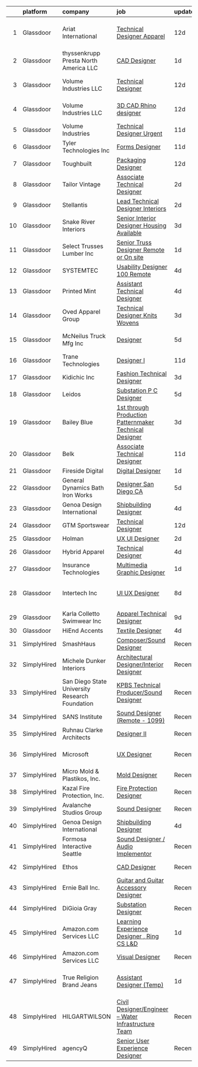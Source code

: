 

|    | platform    | company                                        | job                                                                                                                                                                                                                                                                                                                                                                                                                                                                                                                                                                                                                                                                                                                                                                                                                                                                                                                                                                                                                                                                                                                                                                                                                                                                                                                                                                                                                                                          | update_time   | location                    |
|---:|:------------|:-----------------------------------------------|:-------------------------------------------------------------------------------------------------------------------------------------------------------------------------------------------------------------------------------------------------------------------------------------------------------------------------------------------------------------------------------------------------------------------------------------------------------------------------------------------------------------------------------------------------------------------------------------------------------------------------------------------------------------------------------------------------------------------------------------------------------------------------------------------------------------------------------------------------------------------------------------------------------------------------------------------------------------------------------------------------------------------------------------------------------------------------------------------------------------------------------------------------------------------------------------------------------------------------------------------------------------------------------------------------------------------------------------------------------------------------------------------------------------------------------------------------------------|:--------------|:----------------------------|
|  1 | Glassdoor   | Ariat International                            | [Technical Designer  Apparel](https://www.glassdoor.com/partner/jobListing.htm?pos=108&ao=1110586&s=58&guid=00000181c2d28339bf0579880d81fd70&src=GD_JOB_AD&t=SR&vt=w&ea=1&cs=1_46eef1fa&cb=1656830985406&jobListingId=1007951812841&cpc=D6DEFEE27D6A642D&jrtk=3-0-1g71d50r528um001-1g71d50rkk61j800-af56a603ac93f0fb--6NYlbfkN0BdTvIOSkkhPqk5XtEUUxYF-c2JPALm44YEsBAniHG49kIvUwhJM3zakmZsJ-srqdeV_TCyauZy-yyw91V2ZdQTJysSVFO9rla1MwXvTXzV6zCqq_a_ZaeEuIjEIgEbSwghUFwfaFhx_3Z8bzFDZA4cA4eZ8wlDmK9I2vfn-5uHj2fCBNEyumDW0PX39H0lJ3lEegj00T1cicayZqre22p2deMhRBARmvxDuCR897xKlI4F81rVseig02F5GXBE9D4k_kWnRm3Z6ORK-dTFwrm7OBvDY-PFh6HTc-I9tIoxNyOiZx706u4F2s6WNxGY7j4eH30YwpRWdD_x-AgqFIfWAJC-jB7y--Vn5r6_d7wHrY8qc1ogPQlWrjeoyNhMdblHOyAnIQ3NZwe51H5CF70KvPX3s5CsC0u8r0ZEvludPmrBOCtiMiiRgFLwxs3Wrq21po_Mrh9pP9gSeJwVWBqFtESUUijsdpZgkysckFcQS9GhB5IyHG5FvM4L4HAgmfjvn-rLsXDuXA%3D%3D)                                                                                                                                                                                                                                                                                                                                                                                                                                                                                                                                                                           | 12d           | Union, San Luis Obispo, CA  |
|  2 | Glassdoor   | thyssenkrupp Presta North America LLC          | [CAD Designer](https://www.glassdoor.com/partner/jobListing.htm?pos=104&ao=1110586&s=58&guid=00000181c2d28339bf0579880d81fd70&src=GD_JOB_AD&t=SR&vt=w&cs=1_d9356788&cb=1656830985405&jobListingId=1007977231747&cpc=DEDA2DCD88C73D69&jrtk=3-0-1g71d50r528um001-1g71d50rkk61j800-4d03840112a12bad--6NYlbfkN0ClPgrPR15tYMAn0mnJZRyRx1JiFYBffn-OgYnf0xMlyfX00f5xXoqFKoPHNFG-4xQSqdpa2ssYKE_QEVe_9dNPEIIv4Is-tDLgc1GqutXC3i3Xh-N8jYPKznjc5l0afPUJl-0d6q79LzXFvt7atpUlpDVrH--CrIzqq2dPyVkfJkCprgbwdGpmn_fgiW8sCBWRUT07XEZ5MZlG8CGhGJYUnCAOJkQ5vRLmns2hg_GGsdcm1smOhO9HWF4YjnKbfjufSISZq6E_6gLyc3YNxpmJfFv3WVjGzQRcXI1aRXac1_7CsIauWhnWO-fB77_Cv6bgFzqxV7xVIMcjM7rN9cJrTpJjBTkanewEIQ0jR2U9lWofkSNsXgjwGxUzCDqEnsUcXNvRfZsk37tGqpQSr5NP69acc7pJPFbMOEcdQOCLxMupaQdc69R-dWE_YUOtZGP1h2SrmESnpLGksOGbEmx5BckQWVv3twsBXPrw8Wm9-up3OMgiySnR5HC4Z-UrbMeuGg8T7T1Ypy-7JJgOaQzhAg2yKy1MBZDtMcRy7zMHfM0RlUmUJpcx)                                                                                                                                                                                                                                                                                                                                                                                                                                                                                                                                                           | 1d            | Fishers, IN                 |
|  3 | Glassdoor   | Volume Industries LLC                          | [Technical Designer](https://www.glassdoor.com/partner/jobListing.htm?pos=115&ao=1110586&s=58&guid=00000181c2d28339bf0579880d81fd70&src=GD_JOB_AD&t=SR&vt=w&ea=1&cs=1_9133c6ed&cb=1656830985407&jobListingId=1007951439288&cpc=3028881457C6165E&jrtk=3-0-1g71d50r528um001-1g71d50rkk61j800-cee7be69e2de9c40--6NYlbfkN0CrWoS4xJUTKBVnDGFk4QJc1FVcIWpHg6iKELYAmHB_h5yh0Dp8TQlJbo0yccCNWnJZulmNEIBEuZ36rM7hJYuuXp0-ocEdb7x4b-jFL4e76IbVU_qOLIn2576b78K708hffQi448F8HjxF11MxQWFgFeCmzxNtL8bwlKW7rYwozO-3tQfV-SBmYzc0oivaGyrxKdq90AZaAeOKLHm_vJnXNWKa7mQuB5Rftbmzuq3QELZo1TtO981jFoVd1w4Zc6tOHIvwu8t9PJ7S0OKgj178FIOK_420LT0jLns33zby2lngiPK1ANFNIWPqOm35phQd5yBGLLDi6DaMTNSapVC9q4JWyObDIe8mq0nRaRrxTvhivmeo7TpmOq6lZtM3oyrLrewP5gsNYlO8x9RCwmeWivC-zw00DJbs_RNRAC2BIaKGPBpE9AApybc8Osdy2xtFH3nyPAABGVGXuxAgU5mdbsA7EcEQ-vDXc2ULqQj9H0IKSNtPRF2884W_17HDSCs1HpdK_LHWK7oObcUMuntG)                                                                                                                                                                                                                                                                                                                                                                                                                                                                                                                                                                                | 12d           | Long Island City, NY        |
|  4 | Glassdoor   | Volume Industries LLC                          | [3D CAD Rhino designer](https://www.glassdoor.com/partner/jobListing.htm?pos=126&ao=1110586&s=58&guid=00000181c2d28339bf0579880d81fd70&src=GD_JOB_AD&t=SR&vt=w&ea=1&cs=1_87dc1113&cb=1656830985409&jobListingId=1007951442477&cpc=8D52E76475A7E842&jrtk=3-0-1g71d50r528um001-1g71d50rkk61j800-dd603982fed6f976--6NYlbfkN0CrWoS4xJUTKBVnDGFk4QJc1FVcIWpHg6iKELYAmHB_h5yh0Dp8TQlJxJ4NgUu0UQcnNFmqnD8o5MhHF_VoU2cOP67nE0EE4wnAjsHKlu-0AYYwGwuI_CMPM8wvCRK-2mgtttZc7c0NmRYBKg_xJrQnwMBPVwPi2dsTyfEZzdT1CPV5uI0kZLdh-mRG3nQ3z87RyrJwNgHB-y_Mj-yqFakmpVMDvbniDdxukEGLBNBx-ehyEXbFUP2h8CXPe_YLz8NE59w-kwwirGFnUJalc4OXCsLLPbrdKUYl0HdJhgxeeUOdNpM5Kp6ZNVzZxaiewo0gBQ59C-U1MeSGL4HxSdvkytOcgPVeScTuOXJhMVR8jlUs0fbaLoMgIbP7HNz7wpzFszaMLCoq-7C2xMF2KGNQETUGE5aF3F3SONlJ-evGlncl_Z26hzD-Ji_dr2bT5iDBh-FaFAwAvK9I8fzQTQEnb7j2wDV_vR8nOud-IeOXAzGrsSLPw4MtnUfmmhuJwnRJErTtjiSNs39a03Ld8-Y2Dk3XHl1pvZQ%3D)                                                                                                                                                                                                                                                                                                                                                                                                                                                                                                                                                               | 12d           | Long Island City, NY        |
|  5 | Glassdoor   | Volume Industries                              | [Technical Designer  Urgent ](https://www.glassdoor.com/partner/jobListing.htm?pos=107&ao=1110586&s=58&guid=00000181c2d28339bf0579880d81fd70&src=GD_JOB_AD&t=SR&vt=w&ea=1&cs=1_70e857e1&cb=1656830985406&jobListingId=1007954694812&cpc=F89DB714968E32AB&jrtk=3-0-1g71d50r528um001-1g71d50rkk61j800-7bb12546f140f4eb--6NYlbfkN0BM9p8NquiIRslE_MtfCTmDCzs5dxqN04v3tFcwJBPwTSC5mmjgZ8HMiLOqlr4hhbbc0J_jHl9uckfreFGUKivrtEFJeJ-TwkVJjsL002Vb8aXAebcq6TuOyB0gM-jQ6l3tDR-mfimegpzgOOaoMJG4LRZyQJiUqWQqnwggRaW2x-h9BEcHMlJeuil_LUwWfkZsBfroHNXoVPRl2KFITxD9UMoDRcMfmKJWex07M2Kn8gwhxXGjE1lXgwyobP9R8eAi1hPmTZbrKMGkt-kl28tY-umctfbcvo54sdPZXCDBfrzppAvdvfsAm6RCw2MzArK9RdmwKVB_RwrqF9xkduk8T2eWPOlWSd77JSr0FGrughSUn2trsVUGCmS9XkW0Xq7bUFe0Lvcf2KMk3btNKAH4dJCFaqBe7qB8dL-9cAMH09M5cfUUPoBtsTdwQAAtUJGAh3HoSOxUe-1SO6CyqZbt_JgUx6WFOo473zz0RnPqBugJFxOYr1nYP8IkHAqUuTtHFDRGwzsTo_dYhs7JCrPXWmUPPtKxAqQ%3D)                                                                                                                                                                                                                                                                                                                                                                                                                                                                                                                                                         | 11d           | Gardena, CA                 |
|  6 | Glassdoor   | Tyler Technologies  Inc                        | [Forms Designer](https://www.glassdoor.com/partner/jobListing.htm?pos=121&ao=1110586&s=58&guid=00000181c2d28339bf0579880d81fd70&src=GD_JOB_AD&t=SR&vt=w&cs=1_6e643c4d&cb=1656830985408&jobListingId=1007954872380&cpc=8B69257BFB62E45C&jrtk=3-0-1g71d50r528um001-1g71d50rkk61j800-58d640672f9a0a04--6NYlbfkN0CeE3Wp1M-8tH35RiH3f1Z9bIMggqs9mWwktycFHRXbIf7vsqZ4_y01WCj-t8XukpLVKxMKVCXt3LZwEt6xNknjX8GMCcwP7HPso1GcY6FavkqWOQK-SyMTZOG57uS62JgVjbfkaDNxkPaYZZb1xwXnoxkGDD6_abDWIbz6gZb9h9tIv0fnE9p_sAKqjMEPxFN0sRFDRJGfJD_DaLsT5dZ_xELvxqFGDYZKpHMwZen9wr5blD7cMvV32AYSR7WtSZ1aLAdQuTWFcnOkoBFMaz_2Kd8BrLaT-DDMnl-JWtXz94XGovGAtIDiukWYAJJyxUOLEgMoPnC_SdH-00I9bAk445aVl-1E6260ILbXwuLCEKeKz8bjUuiKexrrLgPJByA7N_EA5sJg2isy5sUIKWu17xXEntT1bO6RrIqESgC9ZLPVeHBu2jK8dciR9VBmd6B21vtPA9hVRcXJrr_ARlTAXyTt9rMAlc-Up8mjz_ruud-LwsDoP_7RoP1NNpDeIBjzQ08C2kGURVh2JaKoz3k-Sw-R1XFSgOc%3D)                                                                                                                                                                                                                                                                                                                                                                                                                                                                                                                                                                           | 11d           | Yarmouth, ME                |
|  7 | Glassdoor   | Toughbuilt                                     | [Packaging Designer](https://www.glassdoor.com/partner/jobListing.htm?pos=111&ao=1110586&s=58&guid=00000181c2d28339bf0579880d81fd70&src=GD_JOB_AD&t=SR&vt=w&ea=1&cs=1_3b3f64d0&cb=1656830985407&jobListingId=1007952430060&cpc=2DCD12B8022A14CE&jrtk=3-0-1g71d50r528um001-1g71d50rkk61j800-0b7d8448e62768bf--6NYlbfkN0C4BDBIIfYywdCnnQWSiy8nzgMXr_T-T3FVOPaJNWu58sZHQP4c05NbEHUnsO5ve6OuW10Oli3_DUMNxbEVmi82GZmU4jdpu38fPRpG0ek7tOhAinm8wbXyoXwmhT4b-mWKUgANTIcKIc0X1YcIpVF_SewikGBWXDbuiZcao1ss5ro8kVCe8W_Leo9dzysIyxFjxFDghTfHOvXTI8esKHNp0p1WvwMN_T1PYfEi3L4jaBhE6RAdpbsz6HL0Aw3b5ZHzXBsbW7YnsvuQwGPCIK4qL52C1630KlY-I8EIviwj6obANSluvw3P6VpDGKk5UxeJe_EcPhd5NRIs7l_EsRfX0aEXtSRiPrVRr-AhCwXttXFoafCuStYbC964zu9pybbR-YXtjIlCljadW-DYcbrcztDhApZhWD0FKN_ErqMnCBNkRkSyvlK8Jo1tib4OAgetJSmM0He9sOtY3lOADw47s_EJruO8ygZbLxfOmWm3iQiU3ko_ahm9Y23l8H89i3ANkNqbLkoBClwZTbKHaGVohOW-PyXVAyk%3D)                                                                                                                                                                                                                                                                                                                                                                                                                                                                                                                                                                  | 12d           | Irvine, CA                  |
|  8 | Glassdoor   | Tailor Vintage                                 | [Associate Technical Designer](https://www.glassdoor.com/partner/jobListing.htm?pos=110&ao=1110586&s=58&guid=00000181c2d28339bf0579880d81fd70&src=GD_JOB_AD&t=SR&vt=w&ea=1&cs=1_72138ea4&cb=1656830985407&jobListingId=1007972911648&cpc=B4454408B5C4E155&jrtk=3-0-1g71d50r528um001-1g71d50rkk61j800-c214fc385ff43fc8--6NYlbfkN0CHpSnjIPxMtekS58WZl5Olhjo2iWL5RjE_Boe0ccr3Fsq_ZiJFoxf9G7PBFeRlPpuheqOFVAGk-6X_64va62YuCLzD1MGFVF92m7B-a2_9gf_ONHXARGBExI-IYRtSPQYi5rCmo1U_teFmWZ_9l063tcGslICAtIdvKEpyUp8F2cwYPAFsdTXzj9DJ5dtVt8T1RwvZ-SBDzKkCgRffl8l78yOUY1miDJue1PvWuuj7TVv4S27vqWp22gANGb_xo6zG-QaUriLM1bWGILqr0wmQg_OMkZnxRkZyAKueiXu15e2W2IgM5gyChCGQB_8Y93crHBeiKxvWZgAGVZBFwMlCUpIwQ6NixNVxltECBa7J8KpOVLOLDn43s_t7PDdynkzZ55lRVau0dCua-9RsDgePqCFVYtSGy-C908fzGx6huOfpd0XzlyNnc6yp_AMiTJXidUdXunTzgoMFYT9TgB7jrn9KbtfZeRv2QH_7OjOzPf6rPdz9r0rwZyrcqVPwBcRU91TY93hY8A%3D%3D)                                                                                                                                                                                                                                                                                                                                                                                                                                                                                                                                                                          | 2d            | New York, NY                |
|  9 | Glassdoor   | Stellantis                                     | [Lead Technical Designer  Interiors](https://www.glassdoor.com/partner/jobListing.htm?pos=120&ao=1110586&s=58&guid=00000181c2d28339bf0579880d81fd70&src=GD_JOB_AD&t=SR&vt=w&cs=1_c6ab47d9&cb=1656830985408&jobListingId=1007975470257&cpc=A0032DE20586B9BD&jrtk=3-0-1g71d50r528um001-1g71d50rkk61j800-a7487a9b286068ec--6NYlbfkN0ACPwgM8vN-agjfeQIp8j7bA6rWcStjIJMvSUoZk9GVGR-JOpB8OnExZG-sh-m53DgB05S4Rfg9si-b9VbBw2Q1b3ikznOfnZ5TNhfMltVIq7q9CbyX9_qNTLC7a9tKRNoIwKTOjixG0kjVMzKeYN80chUIwE44-nl3oa6YJSa6nkx_XEnDBylG6NAJtzU6pIgRn9HYIZVF1XH8hdFfQUJXgODPjIQtmca0Ye8Cl-2a9dMeoNKwahOLZ2Bm7BZoW2e2oVgtfdcRVY3QjXNnvGRYZUOxPlUqFOzoW8QrgVtpdhwRgp2lW4TcZbQ3Neskn2_davPBXPNR5KVVhu6duzXZ1nkV941FE7TUitoJ8-FxDlFrICnA5kGlLh4Vt9al2e7SFffxztS5SwdaiHNwymZQpcoHEL3uLbl7jZIrcwEWt2lMUNLyTyunU9moel_RcsjRWDQyQLk-3ixMnVJl-GBubSNbblJPospBMisaYov13MWZZa2IN6R8jytpWVRRZId66u95zzCxawrYebdVaU7bl6mIC9hjIyzEXcKobWhu4A%3D%3D)                                                                                                                                                                                                                                                                                                                                                                                                                                                                                                                                         | 2d            | Auburn Hills, MI            |
| 10 | Glassdoor   | Snake River Interiors                          | [Senior Interior Designer  Housing Available ](https://www.glassdoor.com/partner/jobListing.htm?pos=105&ao=1110586&s=58&guid=00000181c2d28339bf0579880d81fd70&src=GD_JOB_AD&t=SR&vt=w&ea=1&cs=1_ee3ee55a&cb=1656830985406&jobListingId=1007971244935&cpc=9E922BC3059D217C&jrtk=3-0-1g71d50r528um001-1g71d50rkk61j800-9d561ce979ab9908--6NYlbfkN0DWtRa9NJfjQIs4MWRRqD4F41esfMsK79cV24t80VXfzUKS46AXk09j1ncXjphbkWAdz2McSuqEVo2TAHOl5mEkZYmby9800p2Y6MaZvyfSJGNvEmZZK7GZevzepKKbmYWjlpx2YfSI3vMzNMtLJswrTiBHfKemWnnhFrgD-CuXIwleN0rEVnDrdNV_7uIkqkl3VyVY3DJHTVYw67hHmQkEDc6vMBMVLEhjjLBp3oyQNts04dvnV2xqNKWYpdPOXCgRMdPZ06uH-eQPZ-gNdB3qFJ6QnYfWjIHv5nG1sONyzFQEbtLHC3uhuGRlA0vQaPB5aqgmCmqiPxKDvtbRSfBek9_THwgZdtSAGU-Tn5_ILGrPUpF1_BUMCSgZiLhMVEW8d95Llhu2urwyUcncg3GGf1ujfo4gEnIoE-dr0bOJuZWbni4C1f1gdFCLGxOrE_dRKv2cB-ZGO9H0xbXnujhD2q5THp2KN1WyPC5_ik9iRpI_1Jn0eh9xEUODQmdQNa5IzY8JXQmYHwU7cdSPddAp)                                                                                                                                                                                                                                                                                                                                                                                                                                                                                                                                                      | 3d            | Jackson, WY                 |
| 11 | Glassdoor   | Select Trusses   Lumber  Inc                   | [Senior Truss Designer  Remote or On site ](https://www.glassdoor.com/partner/jobListing.htm?pos=114&ao=1110586&s=58&guid=00000181c2d28339bf0579880d81fd70&src=GD_JOB_AD&t=SR&vt=w&ea=1&cs=1_0887793e&cb=1656830985407&jobListingId=1007977785290&cpc=678FF63AF7ACCB7E&jrtk=3-0-1g71d50r528um001-1g71d50rkk61j800-ceafd79f34079281--6NYlbfkN0DsBOlmEAMqZtav1V1WKZO3RUElpafjggtWvxyDQ3xFSi-VzB5KdbXiY1o_ZtsCer1Gt9kciDUMN8IMIqDFgsEuUSn6GxK2mgv9SzS0kUqYJkFJmoGXLCshDO3kZim1q6PzizJTXIAhKHyRciSDnC876Zq-4meGhSslBdG_1e7Mwed7S0TtM6rJbB-SNTktcGVraefh8MuxEKqrUwGe5aVAaPN4X8ZRLY52XkDgQ7gEVW7yTJE3v-CNVrMiI2k6ZXeWurUHxqTktzk47AkI7MPzqCXxr4LoosDrXvjkMO2ItuQrySWqXKaMWBUd3S-S2t1LdvsbdNO5bpqYqAlxBEYqOGqml6QZmr_KNG5pUPowrajfcoyFyntkK9E4-jEbLfSDN-bHVs34rF-QIYeCLwN0IZdBeGD7t2ityRSINW6_QshjQdBwzMeQIbT28j3acIbWW22Qko-NO5YIkU8rH1zKcia4RndRQ_IuCX5pu9BBziHK-GnaWYwCg-cx3LobDQkljElhfVbzLg%3D%3D)                                                                                                                                                                                                                                                                                                                                                                                                                                                                                                                                                             | 1d            | Remote                      |
| 12 | Glassdoor   | SYSTEMTEC                                      | [Usability Designer  100  Remote](https://www.glassdoor.com/partner/jobListing.htm?pos=124&ao=1110586&s=58&guid=00000181c2d28339bf0579880d81fd70&src=GD_JOB_AD&t=SR&vt=w&ea=1&cs=1_3428bb3a&cb=1656830985409&jobListingId=1007968462140&cpc=F4EED0218A761C36&jrtk=3-0-1g71d50r528um001-1g71d50rkk61j800-43a64dd75996b5d8--6NYlbfkN0CNeHUGD7Ue-b3jekiDNDEjo8IY_lj4hSgB0hvmEtWZMBpDCaCGlbtOmcLf53Zw-H1Oje8HhXAn8kFjzwygBoOoZ8EpapSyvyXR-Ta2Utnch6IHyNQw18Y0IyhHBSc0QRINySbpznNxcvOLd3alSgQCsSUhNCMeQdAyjHhcaiS9WSmJ5xzeISMp3_EUf41PMW3wOvIFS3GV0nJViyI5w5O0PPaHzA2ByeOYmpgxtH17FKEVwDRQS_eLXOw6eGtiZWZZsMklQXmqUfeLTxaeFdFWW-xpTByHGNiZeTU5L97g_OvGLUsHPaDRkLKyaM0Rm248m9cwkEjl4VeTMKfuwrQwIRMBdgtVPBuYf4GRx-F7qKYi1Kycru31CzJ0qxn84HgZKSKzITbnm9ED-pEW97IWXbcXcjvUKgPspT34dyIStDAlyFoamfC0F9to_u26Cg8svxxPVXtBfwzC2DmU9-72r6nXnOIenHXHkvvlP_FThjaVtO1tiopEUcwmevS-Ww678cTCPHJGJA%3D%3D)                                                                                                                                                                                                                                                                                                                                                                                                                                                                                                                                                                       | 4d            | Remote                      |
| 13 | Glassdoor   | Printed Mint                                   | [Assistant Technical Designer](https://www.glassdoor.com/partner/jobListing.htm?pos=119&ao=1110586&s=58&guid=00000181c2d28339bf0579880d81fd70&src=GD_JOB_AD&t=SR&vt=w&ea=1&cs=1_8f98ddb9&cb=1656830985408&jobListingId=1007968772495&cpc=3E2BFC0D8D8346C2&jrtk=3-0-1g71d50r528um001-1g71d50rkk61j800-4d6efbdd009b84c7--6NYlbfkN0D788tVLZnHYB2JKTLmCXo4PydfvtZKcdbYx6lxKaz3IjTqo4azoijW0e-OGdPkThue68xUhRClLz_AbsU_IHwpBsZNabHbpFSDhtXLeZbLyOY9-d_5JsfNj-F4gD7bGb0g2aNzstzBBQo6NgCyoZLLkE-xTWDuxkypOO6MIKCv3HU_hEejoADVZ9csGjar40VUbe0sxGgKOQ_5TEvZ1nTgl3DgWNR1nQ7lhbzF5VF69KC74KjvHwmO35-6MX-Zr2f4m_qjxcU-XlYg3czCyEs9gi0zrj8V0JDtGYx1MqBGbg4eSl7S86yvbYk3KzTE8NJAbyNBb0hMqBr0VGuJ0vQSIHeXvlhBFacEGkya7UI0ApcZBi-3Sc2t_aVqiPn59sLv8kYedSMYSQjzyfyUYaoXTA1omo0-z7Bq0UPxr4eQjoCt34W5VKa3svTzmwu_SnuUmajvTtW76sMXj2SXXIdSQTG9T86f3rZzKG_4CWkajBXQxAKAdJOP8m4p_3Spsrg4V3cEPU3MyU3wn5_UnDB-)                                                                                                                                                                                                                                                                                                                                                                                                                                                                                                                                                                      | 4d            | Phoenix, AZ                 |
| 14 | Glassdoor   | Oved Apparel Group                             | [Technical Designer   Knits   Wovens](https://www.glassdoor.com/partner/jobListing.htm?pos=113&ao=1110586&s=58&guid=00000181c2d28339bf0579880d81fd70&src=GD_JOB_AD&t=SR&vt=w&ea=1&cs=1_90a3b426&cb=1656830985407&jobListingId=1007970771170&cpc=20E46BB5786CE82A&jrtk=3-0-1g71d50r528um001-1g71d50rkk61j800-c014f24c5517bb74--6NYlbfkN0C8JU3LCONsxmL7EJeW5ZH99FbZmVr4mAv8V0O2YzTlQsQIWzJoMORq-3v8hEOZz6qH2hvQqPbdFv74jL_MnKrY8DL0vWCuO6Nyks-04tfIuxt_veRK66gEqfo7JqZpI5mGW7354y2-9gztwAHtYXYmMrZUNX3rA6drvY8ukp2vSJtrQZGAUYPgCrq3bGcz129rq15o17lPZzy-5a7kFG2bjRzeBBQFqISWdGzc7zP5TQv21cLIVrDzkuKBRrnurB_KD8RJs9a8DRQ1CC7l4Bpg9MIzk12X47a3kdPy6OlsSQzxzUYz70F4IIJA8oxLKIbIh1JbyKwZw_lHRr2UQfvSWOmy3R9F0Hj0ql_UMYuzVuXudLjD3W9YjehI1pmZSovq2dpTND5AxeGyCGUJ-5sFjLdn60ZGrSsZq09jX2JWkSjseRfCAJRqfDr1yMRf1jEJwI8MaFb_ABYb_Q0hKci2F-mXk4us77IcFqq1k6DY8HIQtgiO8UDVGpejnZ_b02anxvY_bXxjhddGo5DYP1xs)                                                                                                                                                                                                                                                                                                                                                                                                                                                                                                                                                               | 3d            | New York, NY                |
| 15 | Glassdoor   | McNeilus Truck   Mfg Inc                       | [Designer](https://www.glassdoor.com/partner/jobListing.htm?pos=109&ao=1110586&s=58&guid=00000181c2d28339bf0579880d81fd70&src=GD_JOB_AD&t=SR&vt=w&cs=1_d673cc6c&cb=1656830985406&jobListingId=1007966663345&cpc=7A5E4CF14E685A14&jrtk=3-0-1g71d50r528um001-1g71d50rkk61j800-dad3a371d673ba88--6NYlbfkN0B_uWiDLVYHjQq5Xw-HR6SjakKTnafugaKV-65RffS7lpuvyIU-WhnnUsSYOs_dyOrVttAZ_6-k1d8rurpdd3W499ihjeHnBiFNyYJjQR8Yqd2d2YR1i9VyIxxRhI6SbturRZL-hzqz0y7zdbm_XgEAWWvRGY5qNUYHZTE7wd8K5NnEDYawA2xz2852TUPgen_l4siT8Z5-S1nHkYT7lfNO3ZLHXTvM5frXjq9wLUFjBgk29enqUIJx3PwQdYObp6T9BK4SdKgGRblkAi8K_ow8uHW81TgsiDvhpP8QdFPjI1PTO2J8SQIyhaLSBLRNAiu1BobzsnuPPMEenIcRIHY1HdqNOxOlzPuWAb2vI6syUzN8lwcqvzZ9myYxCVxaL--vHjxRZCNmUbuHvU7if2nB_PoZdJ1Dv0gw4mcALPqugwzp5xKq5pwwDZE31q1UXz0w-veJ0slhwwwSGANedhQqHyvL_qbK9WuE7_ULuMHhJ_wInXyYIuictv2SoM-2-OSIc5dDdkcPkfvTzYlUO4KMK6t1O6_PLN2YrIe80JHD3tjvC_0fqUm5UvTPpdJ88pmAvtJSflVcZ9XFVWuRbuEe6ChJ2Jo7_ioWugZSmK2ePA%3D%3D)                                                                                                                                                                                                                                                                                                                                                                                                                                                                                                   | 5d            | Dodge Center, MN            |
| 16 | Glassdoor   | Trane Technologies                             | [Designer I](https://www.glassdoor.com/partner/jobListing.htm?pos=116&ao=1110586&s=58&guid=00000181c2d28339bf0579880d81fd70&src=GD_JOB_AD&t=SR&vt=w&cs=1_31988ea6&cb=1656830985407&jobListingId=1007953940327&cpc=5F655C736EBE388B&jrtk=3-0-1g71d50r528um001-1g71d50rkk61j800-8c2dfe2c7469aba0--6NYlbfkN0Da44vtOp6gikr8DZH0EXuV_TqGL9GOBsYLC_HWBST2HHQE6ZuzaTGDEXu8_Ke6egfx6WVzj4417B07fOv24eeJzUlQADWWYjYKwcHQhs2HiuB4Wmn_rq0IYNJbf8OttAtdIFkBsXRqvO38wNxAlHlIVlU65gGBbWxN85Gc4B7XlDsikIR5TW4Ar6rOzBM_R62a_YPDHIFdSsmLb0Gcuxe1KuUve8RJxpXn-0nBlcYon5yaakLfL1jDgYhFTIrFi4HJxS7PRnBH-KV2ZUe50pUcQJ08mxx9nsV-3Ucw8KAE-sH-Ojw6HgfU5YFstyXWYvb4EjR9njfGHlCcQSLM3DJYg9OWxKV-r_AV8dteyLwrGDN93zh7nXNjSewrhwVT43qII0-iJ8nO5YAyTLpCdWzl_haMkK8hjpW_m9RGJVApprUfLscSexyqN91ulQ8a2SaNrv0phzBgBp-6ejE6auSxa9jQqadxq2gCaatO6yt2iCR4lX9LRi7g9Kpla_SzzR2FdPnRS3zGS2A9yMCbUwbTzbcG7mK42IGSRMkyw9iLUeOqvmWNb4lTF5g38hDoEUkbSPp0sjNhgu4rY4u57Ji4O-2pqX2WOHTNQyXfu2nW5tRtu2t5Noa82RG_7eRVek-ZtBx_x5At3Z_NxttyB15O0hD4fKae8cvjgYqf8edrsoXgJoq6FNL0u5tZYNEJM-XS6p63q4tzDZai_gLmA6pl7cRZE6oktp9Rq55dVD7IVcb33HnBBxlkkXJvh768pf6JhhaO-StklSK9rZTpf33Ypdj-pb5XFN_CLXMQL1JT257mP4Ov7a6s_zuOIbEFEzqr1ZFRUQ4oEcQ0DGAZsQAeVOk2neDb9AENR4oOFdVPeLngauU8htjFfbHQEIIPhkOXr5GagQ-lJaojpr0tCTgbY6FemB10TqotZmWhleXB2ZalEBi0yxTgDcPmgW0CPF_Nty8EurhRFzL49GIjyZNi10dv4vb5mPpssDREjHtg5lfoyDQEQfKuSrYI81lsN1ZlkBBHFndkdGoHpKEjtGJuOdJv07kscxzZ9u41Nu9UJ-P8j88QM-gl5Qn5enkcgL5Q6VCyl7LZIg%3D%3D) | 11d           | Saint Paul, MN              |
| 17 | Glassdoor   | Kidichic Inc                                   | [Fashion Technical Designer](https://www.glassdoor.com/partner/jobListing.htm?pos=125&ao=1110586&s=58&guid=00000181c2d28339bf0579880d81fd70&src=GD_JOB_AD&t=SR&vt=w&ea=1&cs=1_23980ec9&cb=1656830985409&jobListingId=1007970210589&cpc=292036AD7E8A5303&jrtk=3-0-1g71d50r528um001-1g71d50rkk61j800-a04514f74ed82c76--6NYlbfkN0A6YMi3eT33jJ4SkHYjcqEWZSK7mpERiYvCeR39ukQO0C0hc72EDnYQEHlRBg1kZ7IRKFDBxmkOvQ6SqF29JaLSfUVXnD-hukmbdTj6XYvJu0lxyTBGOHLkKKBr-GLZmUs31FVgHAmZIyJmw0F_cfK1R2Oa7dfe6wZ50hI6t1Jk-OjGe19or6a6yvajBYu-whqkajDF018opIlkSMnvWRLRtbpX-DkMH5l8hYJnfxcX6Swc6OxST2FhoNpGZL3bCvo_LVnTpyOL9q6NJ1dyQayhfnoa6WDRLFroRlis3mdumDxnXTgEfJWItlrr4F2IRnE4UBbDUJnFmv74BgnplmoheZPOB4lodYpoMhqNSBP3LCrZtQnP8SIb7S3RLXLFWd1ngQQ8xa3fRODx4GUnbPPu9xrftyPUHi5pImrnQpthwZk4SCdNFstzbR_HZmxU2-bWZ1SUCG3OkZA_PxVUAS-Vg1nF7gnP4Mx1i0utBOa6imvn4-BJmpts-yG5IrjWY_5mYukWJpSYOg%3D%3D)                                                                                                                                                                                                                                                                                                                                                                                                                                                                                                                                                                            | 3d            | Staten Island, NY           |
| 18 | Glassdoor   | Leidos                                         | [Substation P C Designer](https://www.glassdoor.com/partner/jobListing.htm?pos=103&ao=1110586&s=58&guid=00000181c2d28339bf0579880d81fd70&src=GD_JOB_AD&t=SR&vt=w&cs=1_f358aea0&cb=1656830985405&jobListingId=1007967364621&cpc=AAED28D531AF0586&jrtk=3-0-1g71d50r528um001-1g71d50rkk61j800-8d5affffd7a11f6b--6NYlbfkN0CZUO70VSdYKA8PR3jfrSh5ljhqJhfDt0PzQCMubt8cRihWbmqO_-CcWTBwQGpXTih8j4LtCNV3Ih6k0HBxyMmEc78LT1ZXIgmIHiqB_A9UZMLQ2aXvknpSV4vZes1EvY3LZETnONY5e6lWQuI6iTAxhtupgBRY1TXHpLTJ-ADk60yor3Ms7DlacDxn7J4zmA1VZ0IG806H4kBZZTv-Iz7mHn0Em7gHqDVFFn9adfqUPQHnjojl-S_VHGkIratEkky2Lezxp2QEbP4Jcjm6qlO1kq4kp_FSBS143a0TSvbqdGV5LHo2smdBSpukhPTVvGTkREoYOqtdzP8lwUMZ_rNnmblAI3z8uPYTS2fzH89L6HRHE7BoBxffVmahdvW0MJjTWIzzEATVoEl_9Wgtt0yR3M34baqNVuJHBNirxcrqCHmiHfnbVXX6daMTqqN0so2KAE5S-TYxnUxWnVfl7REBYV1gqLrkY-WsUaWth4yxp3l6QFW5B-LpXnxIvQqlTqzzQq_PjcQCeD0P_8CfEC8dUfp6gGZzbIkkceBjt3rVkfoar5pi2A5GkCBFyXvjteLjBXkrGxd8dgagVKBIg_4RXM5NyUolkhAHH9N5crpFFwkIBb3ubDNAaHC9qzgiYMc%3D)                                                                                                                                                                                                                                                                                                                                                                                                                                                                  | 5d            | Charlotte, NC               |
| 19 | Glassdoor   | Bailey Blue                                    | [1st through Production Patternmaker Technical Designer](https://www.glassdoor.com/partner/jobListing.htm?pos=117&ao=1110586&s=58&guid=00000181c2d28339bf0579880d81fd70&src=GD_JOB_AD&t=SR&vt=w&ea=1&cs=1_034c1df1&cb=1656830985408&jobListingId=1007969996341&cpc=B05B6D422C45E27E&jrtk=3-0-1g71d50r528um001-1g71d50rkk61j800-938fb7904086bd91--6NYlbfkN0AtlW_omU2Xx3W-19HQ_drmTKCWebiHnmA5lS5PDL5G8awMIg2UWsyn5HSRyXfT0tMy_u1AvVvMT4Cwji3j4YzQXph3W6naZeEqqBUgJVr_grIux69olrHQFm4FavARC6DXXdH2s7kR0TzIijsjx7xYY7tkciyKSZUtSlqD8XoDRBLjgg8d51YQySI-syyu_rMnvDDrVSpCcCod733xrrgiigau-X4meLMIU7vBBmObRONW1YsNeDmq6OkukHdp0y8Zfoe9iMpR59WWZiAEimznhofYAhaIhjgVuoYdsEF1ZoUQaE43Hgtu-_qKjOcdYZGa_JDRprlIqq5wAihQ45ktWQzCQ8ObDEKmkNpXot4Y6EIBeZWxmE97uKxRQjGqV5zUehC6bbvLcAqWTVYofpgISTwDhGnGbY5Nwik4zVAQQ8kSNl3TNJEhJi8VbuiZJm2pDg6naJxtzk7w2m9Hp4xrgnxPOM3xZA2IJdbu-EGPreOa-gzQDtxjbQFJ9IU2pZhUfBOp-QrcHw%3D%3D)                                                                                                                                                                                                                                                                                                                                                                                                                                                                                                                                                | 3d            | Los Angeles, CA             |
| 20 | Glassdoor   | Belk                                           | [Associate Technical Designer](https://www.glassdoor.com/partner/jobListing.htm?pos=112&ao=1110586&s=58&guid=00000181c2d28339bf0579880d81fd70&src=GD_JOB_AD&t=SR&vt=w&cs=1_02f1b168&cb=1656830985406&jobListingId=1007955653646&cpc=D69957E0862862E0&jrtk=3-0-1g71d50r528um001-1g71d50rkk61j800-e80d341a6c1fc504--6NYlbfkN0Da6J51kXWVbKwKvqLrPU-n_Lo8-YIDkUozJ5xEI5XbK5RbcwwFnbOzbi-PuFpPYiqu_xgLgKCdcdMteMpHFo7Ak7FTMxx_vTRKQKRj4VD1EhkZzH5rPeraMOz4OMT2JgPKURuYzY_636Og9sr6fwPgeGxwanhP5_k5ncOf_bwbWp1HVCEygv2kfOgJxS9VAzL1aKgmhxcStg16Ce5EuGXbsLJ9uV7b6JQq1x4BrZf63PkDKeHINMvl575ciPP9LjyjJTJgh4eDLaZsKwH2R9IcjkapI0rNk5DKoSGPPYBOT-6rvl25RwxFJ9lPH7_J1Rs88bQZmr7nA5OAlfRJ5-OBiYhY32mYvq_S7amP0zfqVI5eJQgNJ1RrXz3QqzpKO1iH_arD9PaU4rYakyNb3xdN7IerQnIAwhUwmI78NHi5INz3zU8qTVnSlxzkS_HXHAXSf3CU8_8P6rqan7MMRPv559fEWiy5JWPy6LK1gjh656giE37ZIB994GQFaFABC329pgCOHVEN071AL7AZwOtBooJUCE5prdMiAsTfRnXoh8RpmFH6xwqO7hU4NrzNGaS3ZkK7ueXJi7UY4J5m6EUgSnUUJ5bRsC6yuxj1vwGNUw%3D%3D)                                                                                                                                                                                                                                                                                                                                                                                                                                                                               | 11d           | Charlotte, NC               |
| 21 | Glassdoor   | Fireside Digital                               | [Digital Designer](https://www.glassdoor.com/partner/jobListing.htm?pos=123&ao=1110586&s=58&guid=00000181c2d28339bf0579880d81fd70&src=GD_JOB_AD&t=SR&vt=w&ea=1&cs=1_fce13a7e&cb=1656830985409&jobListingId=1007977785098&cpc=FA84DF7EA1EC2398&jrtk=3-0-1g71d50r528um001-1g71d50rkk61j800-0b06332701cc9b60--6NYlbfkN0Bzkuy17zoNwKMVjyusHhR7JNYo3SmelKzW8jp1Pa4Tk8SeJt-khgAHwAb8sqyExVcgcd7KD9xDQKMLgqx6J_Npo23NNIjcCsYqmbC3tvnkkro1_2mD6Pqv7IYgMsgoqjchBePUTh7Z1ouH2HAJhBmrXv_3WI0F9weQPbOlsD5EbS5-xHgN_MgmQvLoWZUpIU39vrCVoyrK0hcFouIooFaC1q72RhCcBfGhemmYLOAEWRKzr_YSiIQNYOSTByuHYPGiMuT1gG3MwB3airUoZdeimC7eS1R8BwqodzIEt6FV52dibE1dPTc0nqk_XzGM_WCcppnLj59EPLm76S8ozEpL8A2V1P3115GrPgZ45vUE3Qe26dlb1wldqh96H3gHOa30nAeZfuYLhawu-w5i6wFlEDmitn9n2L-WMe0_Jab04P7aqhMhjSpLete8-DUq9-5w32Cb0EH677-EmtD6LzO1ktaJtFXPNhpeu7_I5NOfByPE9TjlRrzbQqSs88gnmmc%3D)                                                                                                                                                                                                                                                                                                                                                                                                                                                                                                                                                                                                    | 1d            | Remote                      |
| 22 | Glassdoor   | General Dynamics   Bath Iron Works             | [Designer  San Diego  CA ](https://www.glassdoor.com/partner/jobListing.htm?pos=127&ao=1110586&s=58&guid=00000181c2d28339bf0579880d81fd70&src=GD_JOB_AD&t=SR&vt=w&cs=1_03fa118b&cb=1656830985409&jobListingId=1007965899716&cpc=6A22310A23505C64&jrtk=3-0-1g71d50r528um001-1g71d50rkk61j800-8dcee39442e3f1ec--6NYlbfkN0DPh2sTwpdcZh393BWnaf02qbTrlvCYFzQBE1-adOh94xmqIQuaa2y4wqSBAryo1BasnFXWPMkuB8vPyB0V-F73mYjTqbS_x-4L4kHE8tt1gQ4WfU-odIp0qCkUggt-eFT3fayPwfsR7LgZoCD6iMIOqXpcsTjK-FBAnqUSzVlQ3somYSRyI-58pfyeT815FjoumDrmY-VPxUVb8FBxuztyOZ_kFyOBuqbyuf7TwMGajaAV7_OZ2qooqXAXSCNXuUG7ivhJu7uJIrQzUzGh1O49ATzpUlkvHEtmCGeTHa4VSVz-hOIsk8VBWpjm0_HFI5qByDnw2S_3n87aV5oSGOEsGS-zZExnJjlRmi1L6hBA33O_kyY0O_AICMgAozHVXo_a7qyits1zH8xnhakj3NSd-wbKayearpGNQudjbomiS6KDG4rVAqb8vBIV1hPPeSyNnpnBLisV8YtTzAHYBx957gJ8B16ynHBhzqLPUae3icCnhMZCKxCXcSC0kk0t666K_d13OHZ_ASucQxN8eLBPZ6RXCxqdrVXTaOCDaaRLcg%3D%3D)                                                                                                                                                                                                                                                                                                                                                                                                                                                                                                                                                   | 5d            | San Diego, CA               |
| 23 | Glassdoor   | Genoa Design International                     | [Shipbuilding Designer](https://www.glassdoor.com/partner/jobListing.htm?pos=122&ao=1110586&s=58&guid=00000181c2d28339bf0579880d81fd70&src=GD_JOB_AD&t=SR&vt=w&ea=1&cs=1_ce7a57dd&cb=1656830985408&jobListingId=1007968421950&cpc=1FDE87803EF93CD3&jrtk=3-0-1g71d50r528um001-1g71d50rkk61j800-2fd880509a3b5b50--6NYlbfkN0ACurcFFH1KinYH-9KXWlEmljAli5inonw10n6AtNKjD4agCYhEruJSgbVejWcAH2GLRKHTpWNQSqAoA8Ba697zMBBLWnamA8_7Av4qjxtBAVL8_gjMccHy7ubRkNwjuvekvChXUnWjb5NUaxooK4DyK7LdhQ_TVVrOb-x0tnQECHLqraAu9hlUj44lw2U9BedGmwvhilf2SLfwWl7JnGJFrhEO91OWzXMEDiQYo68F_QgxBbqY0d-OF1ARzyvli9iEMmRin_GrRUUr63Kx2EH3sURkiP8ADX964Jomahj9Q-6r_srRFygeCYvkT_y_lquD9uI4plp7FgmGygsyYpTB5NyjlRnlOh-u0KR7NxfplDbtb85U82koIQiqPsfhmDsroThbdfYv1hR-w4soB0GJ-yq7rqSQ1RbPwoI2lNOVJWSMTC8xmJZBRLq1Bri2JhR54OxD-q-fBaHE6fOSfOV6XwCkSsWNjrKtFVN7X_vSZ9v2ghhAWBk8c9n0AVzVUe4%3D)                                                                                                                                                                                                                                                                                                                                                                                                                                                                                                                                                                                               | 4d            | Remote                      |
| 24 | Glassdoor   | GTM Sportswear                                 | [Technical Designer](https://www.glassdoor.com/partner/jobListing.htm?pos=106&ao=1110586&s=58&guid=00000181c2d28339bf0579880d81fd70&src=GD_JOB_AD&t=SR&vt=w&ea=1&cs=1_94bd0add&cb=1656830985406&jobListingId=1007951802488&cpc=A4354B06E837AE94&jrtk=3-0-1g71d50r528um001-1g71d50rkk61j800-1e4e882d1344be8a--6NYlbfkN0AdwFdR4arz94AJVI8q4jFtUFee4jnKWGlOhzATM59zQbUzQYWO83pQrnTqDglotGuUIN8Xt6-jdTDFb5bWK4aSHkb-veNIQcPRpGWs14yRKzoUSa50zeco8YAP66RljaCEpttOLUSy0L3eZl5wJx1vj2KkR7RWk0NvodiFhwQg1ZaG8ZhoEwX5jYbM1qCnpsngXFyuy-TcI7ud9uHj0EIVmIRQO1WDb7dDjov6YbmWMjKRaWvcDLckPqja6QUd7zFUA7sz-SbwqCMyp1mBQVKOika41wwh6_J2oyWqunou-3vF1rxrU_3nqo6XOVvOsn95WbH-ETp-uTzXir177uJJyFeo_pYMZAEyO6ZU2xbhkXYAujyttpuOuSfPwFM4m9BqLNI0AdcLXzylueQvUuDcCPzQMz57oaASsQgfgs-D0hF3xSCYPzadX07_7j6NtrP11ptGfsuPFAer2FNlo-HJdsdFsUlwqdPdsnAJ2ShiBSX1WZFYGXJHmgQLXTJc81c%3D)                                                                                                                                                                                                                                                                                                                                                                                                                                                                                                                                                                                                  | 12d           | Manhattan, KS               |
| 25 | Glassdoor   | Holman                                         | [UX UI Designer](https://www.glassdoor.com/partner/jobListing.htm?pos=128&ao=1110586&s=58&guid=00000181c2d28339bf0579880d81fd70&src=GD_JOB_AD&t=SR&vt=w&ea=1&cs=1_c164caae&cb=1656830985409&jobListingId=1007973642994&cpc=F41FEAB56D215062&jrtk=3-0-1g71d50r528um001-1g71d50rkk61j800-238feef77c96e465--6NYlbfkN0AKrxVugBVhlJ0S0Z7pE3BPGQID0h4bOx-rxxkQpgeU1Kv1n8-buslZDMXdspg_1sv1_wLs9sAG7DQLN2h3ShBXfr_QsEXPte92ipxE1X9PfQRdZc6i4C0QzdwazTbAreqjImTv4f5ZFjpT4vWSVba9wSTt-IAw0ud_MZHNNmNtdzh9oioCMvi3UwT9rtDuqvWTDGCVi3kXtTve-3keFh9Bo8a_vJWSc0CltXSi1lT8CpWoWo_kPKY2IFE6ibBzEkzijBD7FrPgUDU1Wjw8nojUFVyWC8MrYhOe0PLsGRnbhpJzwEeRohd22rlehE50OTrANai4EUNQ6Fk1pQfKmu8XBKvZLozvBoIgt89tw3frcQz99zZ2d5NjKJgyCOGCcwmYnG7v4FWdZ2eYofTJa-kFM-fBbGSImlxZcKw_q5NMzfwsr4_qicFV2G8mzq-7BWY5_01bcrpkQEOQK1JUvx6WcUYi_DNzFia4yVXmOT-EeCCYrhgKkPutHAxM3opLgQKT1Mo2WoP09Q%3D%3D)                                                                                                                                                                                                                                                                                                                                                                                                                                                                                                                                                                                        | 2d            | Remote                      |
| 26 | Glassdoor   | Hybrid Apparel                                 | [Technical Designer](https://www.glassdoor.com/partner/jobListing.htm?pos=102&ao=1110586&s=58&guid=00000181c2d28339bf0579880d81fd70&src=GD_JOB_AD&t=SR&vt=w&ea=1&cs=1_97165683&cb=1656830985405&jobListingId=1007968812813&cpc=B6A151657EB567DA&jrtk=3-0-1g71d50r528um001-1g71d50rkk61j800-57d5a8f64e3460ec--6NYlbfkN0Af7IH--f52cTUDwFMUanxXcd3NiV5wYJyzlyk1G5yREasAiX0BGJ9IEHuUxBO-boXslbVD1C75mzWNnJ5a9MQeu5W8LpAEvMgTMSsBk07DfthKWfFVEzPcT912qAuUa56_fhAmb9AbkQF1cJtA6SEBxkE_JykKvxNYTy6xISyoLosm8XUy-zY_q0sPgEGMOdVUHRX2xCwdp7KffSuOgSAwBWoWASOie75w5PIMqcHGDk1lmJRr3tf0lX08YTzODYXhLVHB-1ADiyX0iUHoZGyNweT6r1rQ4TVhdOrGlAEgBg29sKyFTh-mYAMVTUrtBxJ15mnShCaTPDzNnzrGX__EQ12Z9Fc3oCT04dD1Q09RK80hmcLMznoLtJ-RJEZApNiHmuPaq9Ip3eYUVD2I8mPOEc5N71BGKzUsxoD8Ydw0aJ2pfbapUaRx_hUV0TfaBM9FfiKNQO8qqHr1lXmqspmamWIvWe_P-p0ZtvFJfIqNgq8d5TNMKJoPvHpx5x6vicKkDPBxtBkRaA%3D%3D)                                                                                                                                                                                                                                                                                                                                                                                                                                                                                                                                                                                    | 4d            | Cypress, CA                 |
| 27 | Glassdoor   | Insurance Technologies                         | [Multimedia Graphic Designer](https://www.glassdoor.com/partner/jobListing.htm?pos=130&ao=1110586&s=58&guid=00000181c2d28339bf0579880d81fd70&src=GD_JOB_AD&t=SR&vt=w&ea=1&cs=1_f6db3166&cb=1656830985409&jobListingId=1007977676834&cpc=AC285F3A3ECA6BB0&jrtk=3-0-1g71d50r528um001-1g71d50rkk61j800-2c7b8d4abc26377e--6NYlbfkN0ChkS3msrSMXyi-T9vJ81R_MG4yGjGHm5mcsBqkm53Nbo6BP1RniuF5s70A03uoNpxTh9RamvnyCZOgEXmDzMtsqoIWya5tH1xe1AD7lE67OPjE3EPPkf35jDBDm4neU5nsyTp2mjsu9ftOyomSBewAX1WkWcSGrRtbPTpxWja0-hwOm4HvVxmXlfxLHS6QEIOc1D0sX7rPkisZZHEQJCaRUKykWSqEXhC-nldk-3XcAN1KNk5YuagRehwag8fSID-gr_4H5hfmVhaB0PAhdIuSKvg-Ip8udDF9rottHYcMzrZRSaJrILyVlf0bg2YKSeTrwtpg_SBeHbGXBQ3TbPg27LlOAGdCpJIdGjFgeEgAduKD-zafLDpZpt_zaAUnEpVDZgrxuODhvYDY5wJU-7X1tJ8NMacMELgq5PH9BeWRrYUWQEvc_RuLLUAPYo9EswZk1BaLUXxwque6kthYkb_oycbc1HWNNTKFN2oKGBDAT4znKGq6Z_hnlDgzPBzgiqd3KHA_GqvvTjz71UiOyLVi)                                                                                                                                                                                                                                                                                                                                                                                                                                                                                                                                                                       | 1d            | Remote                      |
| 28 | Glassdoor   | Intertech  Inc                                 | [UI UX Designer](https://www.glassdoor.com/partner/jobListing.htm?pos=129&ao=1110586&s=58&guid=00000181c2d28339bf0579880d81fd70&src=GD_JOB_AD&t=SR&vt=w&ea=1&cs=1_45590d5c&cb=1656830985409&jobListingId=1007962072236&cpc=155EB9D5185558AF&jrtk=3-0-1g71d50r528um001-1g71d50rkk61j800-78a1d7054f60575a--6NYlbfkN0DPtnWd5c3HSXcHE7Q9oJFHp5RQto9btUDg0qVxvc0iqj-fTOFvfyy1ASDi6wx1MLRFKZuqCn0oWFb_YUg9_gQHixz7-UunjvelxgYqfOjCC3bEKi5jKMuP_R0yp6xj-SwrPJPjFxWP82GukHDaXMiFBxo5j3UPfOZe1H9vMPyfwxHXbXjkD5wxDsE6yzyBfs9J7Pw9BhTWE2n9NZ9vadjNpaARhGTfh6lX1DSKkmbemd2xcM1Q_EiluzGWH4oYRNIXsbw7cymA9ZsGzvOOSioMp60vLtBt4KXvQMRT1PJ4LXo7_8MvoRy-S9XeyqqS9mK9RDhcnYa2_2kEZcj9WQIDRb7U98AmjDmlczddIq-ufDNQbLnlq6e3o3xB6c3pOLyaw8OZPjomyrUe5HfYFbIcYKOVexZ4x0AQoEh488q1_YvNY23JGNJ9LX5TUislfDWOP9jvKErIChXFNUNW-T5Bh1KtFmfBf1zYgfqF192OIpdXCco2tUjONafUwAnXRgKp_a42UKcpgaccj0_RtEUcllZDBj9Sg6lIdAu_RsSk_Nxs5_9rtcivOJFItCeH28q8WkhUvrSxBB-p9LdnBJhg)                                                                                                                                                                                                                                                                                                                                                                                                                                                                                                                    | 8d            | Inver Grove Heights, MN     |
| 29 | Glassdoor   | Karla Colletto Swimwear  Inc                   | [Apparel Technical Designer](https://www.glassdoor.com/partner/jobListing.htm?pos=101&ao=1110586&s=58&guid=00000181c2d28339bf0579880d81fd70&src=GD_JOB_AD&t=SR&vt=w&ea=1&cs=1_21a15bd5&cb=1656830985405&jobListingId=1007959923402&cpc=8621141D3C6A8B67&jrtk=3-0-1g71d50r528um001-1g71d50rkk61j800-8caca0e900ae44df--6NYlbfkN0A4t8RYbU3KoZdbsYPMSWCGO2WBDexf4E2JCKGfgXCFXi8ZzNEmWa2PAEjGti4B-khnJ9wnPG3LE-_lpOGY7SEC2WaeNjsNgogLnjW9hn__SZbpED3O2tMvizd3OXGbBRzyueztY4htFB5OGIMjmP5bPlUzY9k0Ylr-ErvvkfIw1TYB429ckKYPqGn8ZtnJUqqNIPF6dFnUU5JRnSVaB1z7WblXQhXLl5ydEuN1atR4C5uZSHmuvoMV4IenhdRNnJYtt1qairkJzt6MP7SuIQn_u7S50F6NFJdfUaQYIQXJnLg0c3VqOySduw0KTjYGLIBFZapqKcumYoEpi43m5xVfmXAqm-DSHmK9ggNMK6w6MZsPfXfHDDaOZrX25_1JPyVkffHoGN3kFXpTfS5GvxZCp7iKli-xwZFwJq2BO-U4e-ysvOTcbHUYJRWg2XR8nQekpaxIEE-TKKIw7b6rEeiXLj4_WtgNH93Wp2SxV7YpA7Qvx8cqbx5fj3JoTcAhf0hS0URKmmv4ww%3D%3D)                                                                                                                                                                                                                                                                                                                                                                                                                                                                                                                                                                            | 9d            | Vienna, VA                  |
| 30 | Glassdoor   | HiEnd Accents                                  | [Textile Designer](https://www.glassdoor.com/partner/jobListing.htm?pos=118&ao=1110586&s=58&guid=00000181c2d28339bf0579880d81fd70&src=GD_JOB_AD&t=SR&vt=w&ea=1&cs=1_0ad6f9cf&cb=1656830985408&jobListingId=1007969520749&cpc=DF7064BA3070673B&jrtk=3-0-1g71d50r528um001-1g71d50rkk61j800-29bf1109820b1c2d--6NYlbfkN0Dx3r3E47sSe5bB3PIy1uzBZvlB7xy2NhfhZMlxQTsxrHUpHsFF6W0esQv3GrpA3GPxrEYAVrn5qGuHoy1szY5sWL8KxnEGqnW7VTyHc7etp3Lkw8fFSuHMNAw76tM5yR41BK6rBn9DoVtzf3U5rSsg73277ZCy1U5DkKAjVps9t5cGIaBEKvDlJLMzuqWuk9H7a7bMBWz0ODrI5wWDTh1IuJL47FSr04S2cMjddykIopcv9x8ml8voTJZiIbOLvSqlhgsdOUgViEF0A2VpVST4QMbeoPoAhCc1X8okL7x3xYhaIc9LnPp-mm6mwEg-lo6v2r2ZNk10J0k-Hnsn6ebGEmGovb63sX6eR8t0Uc_ao8x9_REhUyghTWYaoIYrUgm8S_BsxW8H_UULyQg83dB0KsZDRnsgAkRx_7kx3lxpD0784YWRtmpK0K5X6g4zMUS9Io0ZJcykUTf5VV1aDzJyIl9RbADw8V2zJ1iSGKVSfcyEN_81cHPOEQ8ipFHwDFXCnDCDDjLC_Q%3D%3D)                                                                                                                                                                                                                                                                                                                                                                                                                                                                                                                                                                                      | 4d            | Irving, TX                  |
| 31 | SimplyHired | SmashHaus                                      | [Composer/Sound Designer](https://www.simplyhired.com/job/5TV44fqNq9OE9PTw8D83ASmeufu-2onYgJ8O5l4Y0t9TzOHHgUVKrQ?q=technical+sound+designer)                                                                                                                                                                                                                                                                                                                                                                                                                                                                                                                                                                                                                                                                                                                                                                                                                                                                                                                                                                                                                                                                                                                                                                                                                                                                                                                 | Recently      | Remote                      |
| 32 | SimplyHired | Michele Dunker Interiors                       | [Architectural Designer/Interior Designer](https://www.simplyhired.com/job/uDZ1Uqr1SDUoachiJ2OJjx2UsJW1pAkh3GuVjip16ZWjcGHRRfCXWg?q=technical+sound+designer)                                                                                                                                                                                                                                                                                                                                                                                                                                                                                                                                                                                                                                                                                                                                                                                                                                                                                                                                                                                                                                                                                                                                                                                                                                                                                                | Recently      | Logan, UT                   |
| 33 | SimplyHired | San Diego State University Research Foundation | [KPBS Technical Producer/Sound Designer](https://www.simplyhired.com/job/VSycAS3T0QxIBgCqrb-0WeaHyAeO4RoQPlpkQtMGdq8D6eLIAilSTA?q=technical+sound+designer)                                                                                                                                                                                                                                                                                                                                                                                                                                                                                                                                                                                                                                                                                                                                                                                                                                                                                                                                                                                                                                                                                                                                                                                                                                                                                                  | Recently      | San Diego, CA               |
| 34 | SimplyHired | SANS Institute                                 | [Sound Designer (Remote - 1099)](https://www.simplyhired.com/job/l5XtJmV5Za5NPAoCY67pJ8osv7Dd9cygFT5KvUQHRZZ5LCw9cI7qOA?q=technical+sound+designer)                                                                                                                                                                                                                                                                                                                                                                                                                                                                                                                                                                                                                                                                                                                                                                                                                                                                                                                                                                                                                                                                                                                                                                                                                                                                                                          | Recently      | Bethesda, MD                |
| 35 | SimplyHired | Ruhnau Clarke Architects                       | [Designer II](https://www.simplyhired.com/job/TKuvHRZjxSz7niruG_soOWJVCjG8urcFLG2KGu_spkPvjPYXTuUp_g?q=technical+sound+designer)                                                                                                                                                                                                                                                                                                                                                                                                                                                                                                                                                                                                                                                                                                                                                                                                                                                                                                                                                                                                                                                                                                                                                                                                                                                                                                                             | Recently      | Riverside, CA               |
| 36 | SimplyHired | Microsoft                                      | [UX Designer](https://www.simplyhired.com/job/y3yZNkXRGmRiPSpBqvwOl8Q3U8wNCyWqaVqB5h31UVZmDwLhPtUJxQ?q=technical+sound+designer)                                                                                                                                                                                                                                                                                                                                                                                                                                                                                                                                                                                                                                                                                                                                                                                                                                                                                                                                                                                                                                                                                                                                                                                                                                                                                                                             | Recently      | Berkeley, CA +1 location    |
| 37 | SimplyHired | Micro Mold & Plastikos, Inc.                   | [Mold Designer](https://www.simplyhired.com/job/oBLU09SpOd3l-l0au8lM53k9IPUWA3GF5W-GRnr3dBuO9FTCOBYWJw?q=technical+sound+designer)                                                                                                                                                                                                                                                                                                                                                                                                                                                                                                                                                                                                                                                                                                                                                                                                                                                                                                                                                                                                                                                                                                                                                                                                                                                                                                                           | Recently      | Erie, PA                    |
| 38 | SimplyHired | Kazal Fire Protection, Inc.                    | [Fire Protection Designer](https://www.simplyhired.com/job/Q1dex7tsETJdCpyGTi2pJ3hAmarCmHZ8pckYRk6idfy2Qmg3shUp5g?q=technical+sound+designer)                                                                                                                                                                                                                                                                                                                                                                                                                                                                                                                                                                                                                                                                                                                                                                                                                                                                                                                                                                                                                                                                                                                                                                                                                                                                                                                | Recently      | Tucson, AZ                  |
| 39 | SimplyHired | Avalanche Studios Group                        | [Sound Designer](https://www.simplyhired.com/job/lQ56dL4hE0QFlKl3bFobU4KE1n4VNMXQUExBD0jvYT0oDTVmOsXFqw?q=technical+sound+designer)                                                                                                                                                                                                                                                                                                                                                                                                                                                                                                                                                                                                                                                                                                                                                                                                                                                                                                                                                                                                                                                                                                                                                                                                                                                                                                                          | Recently      | New York, NY                |
| 40 | SimplyHired | Genoa Design International                     | [Shipbuilding Designer](https://www.simplyhired.com/job/aVEeha8q7UEp2Zi9w1lSvFf3YxyxnHNxpoH1ZDCey9-LOvmlhpR7Eg?q=technical+sound+designer)                                                                                                                                                                                                                                                                                                                                                                                                                                                                                                                                                                                                                                                                                                                                                                                                                                                                                                                                                                                                                                                                                                                                                                                                                                                                                                                   | 4d            | Remote +2 locations         |
| 41 | SimplyHired | Formosa Interactive Seattle                    | [Sound Designer / Audio Implementor](https://www.simplyhired.com/job/vlF4rzpIgemNyADbSUoWC36FtYYh2ouWspqfTFtuxzveh07-6RCwmg?q=technical+sound+designer)                                                                                                                                                                                                                                                                                                                                                                                                                                                                                                                                                                                                                                                                                                                                                                                                                                                                                                                                                                                                                                                                                                                                                                                                                                                                                                      | Recently      | Seattle, WA                 |
| 42 | SimplyHired | Ethos                                          | [CAD Designer](https://www.simplyhired.com/job/Mxte2zpzBYIfTNb1I38ln-sTl2ZZUxTMd5cq0HwELkq4mX-ZhfVoUQ?q=technical+sound+designer)                                                                                                                                                                                                                                                                                                                                                                                                                                                                                                                                                                                                                                                                                                                                                                                                                                                                                                                                                                                                                                                                                                                                                                                                                                                                                                                            | Recently      | Columbia, SC                |
| 43 | SimplyHired | Ernie Ball Inc.                                | [Guitar and Guitar Accessory Designer](https://www.simplyhired.com/job/BhMVXHGUHnF1hvnakiV9jQFTkk1neCIhw8ktKGNIyYJHI0EST7gAgg?q=technical+sound+designer)                                                                                                                                                                                                                                                                                                                                                                                                                                                                                                                                                                                                                                                                                                                                                                                                                                                                                                                                                                                                                                                                                                                                                                                                                                                                                                    | Recently      | San Luis Obispo, CA         |
| 44 | SimplyHired | DiGioia Gray                                   | [Substation Designer](https://www.simplyhired.com/job/cJ6s5TXNv_hzKs9gglbZhKnpHSxSQ2OzBrO6TcF_-ueiI1IZb9Omzg?q=technical+sound+designer)                                                                                                                                                                                                                                                                                                                                                                                                                                                                                                                                                                                                                                                                                                                                                                                                                                                                                                                                                                                                                                                                                                                                                                                                                                                                                                                     | Recently      | Charlotte, NC               |
| 45 | SimplyHired | Amazon.com Services LLC                        | [Learning Experience Designer , Ring CS L&D](https://www.simplyhired.com/job/srdsj9A75-wzbkEAITEk0ftZS59TP8m83Tk4hVdq1P1JD3e7aelrsQ?q=technical+sound+designer)                                                                                                                                                                                                                                                                                                                                                                                                                                                                                                                                                                                                                                                                                                                                                                                                                                                                                                                                                                                                                                                                                                                                                                                                                                                                                              | 1d            | Remote +1 location          |
| 46 | SimplyHired | Amazon.com Services LLC                        | [Visual Designer](https://www.simplyhired.com/job/07csdT2C5wUC0BjRkvFLfN-A2TKuc9tkdRnFlCKVrN7nw2oJdE55kw?q=technical+sound+designer)                                                                                                                                                                                                                                                                                                                                                                                                                                                                                                                                                                                                                                                                                                                                                                                                                                                                                                                                                                                                                                                                                                                                                                                                                                                                                                                         | Recently      | Remote                      |
| 47 | SimplyHired | True Religion Brand Jeans                      | [Assistant Designer (Temp)](https://www.simplyhired.com/job/NX0ZxgkJCZi-MXtG1XyxF-do0tiF5HfYr9kBBhv1ukdNuhRP8-Qy9A?q=technical+sound+designer)                                                                                                                                                                                                                                                                                                                                                                                                                                                                                                                                                                                                                                                                                                                                                                                                                                                                                                                                                                                                                                                                                                                                                                                                                                                                                                               | 1d            | Los Angeles, CA +1 location |
| 48 | SimplyHired | HILGARTWILSON                                  | [Civil Designer/Engineer – Water Infrastructure Team](https://www.simplyhired.com/job/j4w1BLkl7gau61sD7Utiu5Tgw5qqXN9FjBM4nEvl_dwolkVcj84CEA?q=technical+sound+designer)                                                                                                                                                                                                                                                                                                                                                                                                                                                                                                                                                                                                                                                                                                                                                                                                                                                                                                                                                                                                                                                                                                                                                                                                                                                                                     | Recently      | Phoenix, AZ                 |
| 49 | SimplyHired | agencyQ                                        | [Senior User Experience Designer](https://www.simplyhired.com/job/cIDtvicOoH53aMYEP0Ljm-akwv5PTKqGSpFWDKdyocaD4666RjrRkA?q=technical+sound+designer)                                                                                                                                                                                                                                                                                                                                                                                                                                                                                                                                                                                                                                                                                                                                                                                                                                                                                                                                                                                                                                                                                                                                                                                                                                                                                                         | Recently      | Bethesda, MD                |